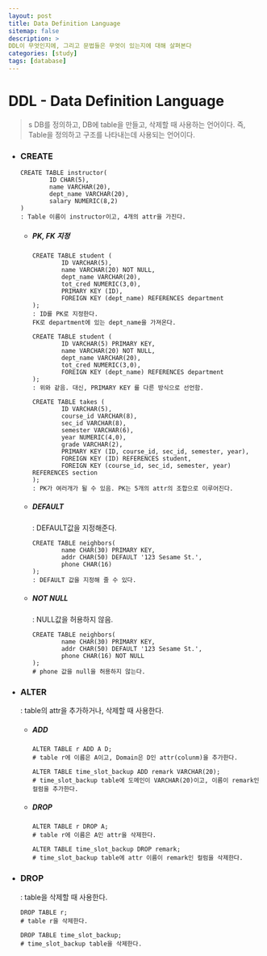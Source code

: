 ```yaml
---
layout: post
title: Data Definition Language
sitemap: false
description: > 
DDL이 무엇인지에, 그리고 문법들은 무엇이 있는지에 대해 살펴본다 
categories: [study]
tags: [database]
---
```


# DDL - Data Definition Language

>s DB를 정의하고, DB에 table을 만들고, 삭제할 때 사용하는 언어이다. 즉, Table을 정의하고 구조를 나타내는데 사용되는 언어이다. 

- ### CREATE

  ~~~mysql
  CREATE TABLE instructor(
          ID CHAR(5),
          name VARCHAR(20),
          dept_name VARCHAR(20),
          salary NUMERIC(8,2)
  )
  : Table 이름이 instructor이고, 4개의 attr을 가진다. 
  ~~~

  - ##### PK, FK 지정

    ~~~mysql
    CREATE TABLE student (
            ID VARCHAR(5),
            name VARCHAR(20) NOT NULL,
            dept_name VARCHAR(20),
            tot_cred NUMERIC(3,0),
            PRIMARY KEY (ID),
            FOREIGN KEY (dept_name) REFERENCES department
    );
    : ID를 PK로 지정한다. 
    FK로 department에 있는 dept_name을 가져온다. 
    
    CREATE TABLE student (
            ID VARCHAR(5) PRIMARY KEY,
            name VARCHAR(20) NOT NULL,
            dept_name VARCHAR(20),
            tot_cred NUMERIC(3,0),
            FOREIGN KEY (dept_name) REFERENCES department
    );
    : 위와 같음. 대신, PRIMARY KEY 를 다른 방식으로 선언함. 
    ~~~

    ~~~mysql
    CREATE TABLE takes (
            ID VARCHAR(5),
            course_id VARCHAR(8),
            sec_id VARCHAR(8),
            semester VARCHAR(6),
            year NUMERIC(4,0),
            grade VARCHAR(2),
            PRIMARY KEY (ID, course_id, sec_id, semester, year),
            FOREIGN KEY (ID) REFERENCES student,
            FOREIGN KEY (course_id, sec_id, semester, year) REFERENCES section
    );
    : PK가 여러개가 될 수 있음. PK는 5개의 attr의 조합으로 이루어진다. 
    ~~~

  - ##### DEFAULT

    : DEFAULT값을 지정해준다. 

    ~~~mysql
    CREATE TABLE neighbors(
            name CHAR(30) PRIMARY KEY,
            addr CHAR(50) DEFAULT '123 Sesame St.',
            phone CHAR(16)
    );
    : DEFAULT 값을 지정해 줄 수 있다. 
    ~~~

    

  - ##### NOT NULL

    : NULL값을 허용하지 않음. 

    ~~~mysql
    CREATE TABLE neighbors(
            name CHAR(30) PRIMARY KEY,
            addr CHAR(50) DEFAULT '123 Sesame St.',
            phone CHAR(16) NOT NULL
    );
    # phone 값을 null을 허용하지 않는다.
    ~~~

- ### ALTER

  : table의 attr을 추가하거나, 삭제할 때 사용한다. 

  - ##### ADD

    ~~~mysql
    ALTER TABLE r ADD A D;
    # table r에 이름은 A이고, Domain은 D인 attr(colunm)을 추가한다. 
    
    ALTER TABLE time_slot_backup ADD remark VARCHAR(20);
    # time_slot_backup table에 도메인이 VARCHAR(20)이고, 이름이 remark인 컬럼을 추가한다. 
    ~~~

  - ##### DROP

    ~~~mysql
    ALTER TABLE r DROP A;
    # table r에 이름은 A인 attr을 삭제한다. 
    
    ALTER TABLE time_slot_backup DROP remark;
    # time_slot_backup table에 attr 이름이 remark인 컬럼을 삭제한다. 
    ~~~

- ### DROP

  : table을 삭제할 때 사용한다. 

  ~~~mysql
  DROP TABLE r;
  # table r을 삭제한다. 
  
  DROP TABLE time_slot_backup;
  # time_slot_backup table을 삭제한다. 
  ~~~


